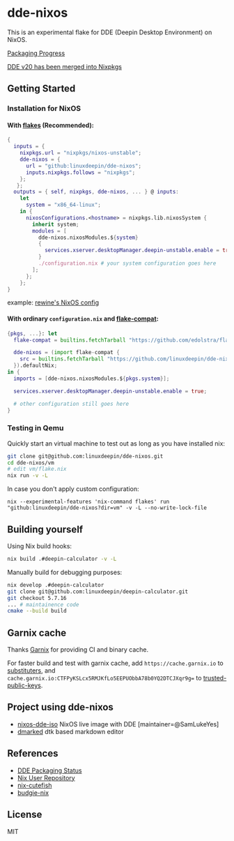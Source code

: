 # dde-nixos

This is an experimental flake for DDE (Deepin Desktop Environment) on NixOS.

[Packaging Progress](https://github.com/linuxdeepin/dde-nixos/projects/1)

[DDE v20 has been merged into Nixpkgs](https://search.nixos.org/options?channel=unstable&from=0&size=50&sort=relevance&type=packages&query=deepin)

## Getting Started

### Installation for NixOS

#### With [flakes](https://nixos.org/manual/nix/stable/command-ref/new-cli/nix3-flake.html) (Recommended):

```nix
{
  inputs = {
    nixpkgs.url = "nixpkgs/nixos-unstable";
    dde-nixos = {
      url = "github:linuxdeepin/dde-nixos";
      inputs.nixpkgs.follows = "nixpkgs";
    };
   };
  outputs = { self, nixpkgs, dde-nixos, ... } @ inputs:
    let
      system = "x86_64-linux";
    in {
      nixosConfigurations.<hostname> = nixpkgs.lib.nixosSystem {
        inherit system;
        modules = [
          dde-nixos.nixosModules.${system}
          {
            services.xserver.desktopManager.deepin-unstable.enable = true;
          }
          ./configuration.nix # your system configuration goes here
        ];
      };
    };
}
```
example: [rewine's NixOS config](https://github.com/wineee/nixos-config/commit/37c70c2c3b2a8e8ee00eba8ea336f67690683de1)


#### With ordinary `configuration.nix` and [flake-compat](https://github.com/edolstra/flake-compat):

```nix
{pkgs, ...}: let
  flake-compat = builtins.fetchTarball "https://github.com/edolstra/flake-compat/archive/master.tar.gz";

  dde-nixos = (import flake-compat {
    src = builtins.fetchTarball "https://github.com/linuxdeepin/dde-nixos/archive/master.tar.gz";
  }).defaultNix;
in {
  imports = [dde-nixos.nixosModules.${pkgs.system}];

  services.xserver.desktopManager.deepin-unstable.enable = true;

  # other configuration still goes here
}
```

### Testing in Qemu

Quickly start an virtual machine to test out as long as you have installed nix:

``` bash
git clone git@github.com:linuxdeepin/dde-nixos.git
cd dde-nixos/vm
# edit vm/flake.nix
nix run -v -L
```
In case you don't apply custom configuration:

`nix --experimental-features 'nix-command flakes' run "github:linuxdeepin/dde-nixos?dir=vm" -v -L --no-write-lock-file`

## Building yourself

Using Nix build hooks:

```bash
nix build .#deepin-calculator -v -L
```

Manually build for debugging purposes:

```bash
nix develop .#deepin-calculator
git clone git@github.com:linuxdeepin/deepin-calculator.git
git checkout 5.7.16
... # maintainence code
cmake --build build
```

## Garnix cache

Thanks [Garnix](https://garnix.io/) for providing CI and binary cache.

For faster build and test with garnix cache, add `https://cache.garnix.io` to [substituters](https://search.nixos.org/options?channel=unstable&show=nix.settings.substituters&from=0&size=50&sort=relevance&type=packages), and `cache.garnix.io:CTFPyKSLcx5RMJKfLo5EEPUObbA78b0YQ2DTCJXqr9g=` to [trusted-public-keys](https://search.nixos.org/options?channel=unstable&show=nix.settings.trusted-public-keys&from=0&size=50&sort=relevance&type=packages).

## Project using dde-nixos

- [nixos-dde-iso](https://github.com/SamLukeYes/nixos-dde-iso) NixOS live image with DDE [maintainer=@SamLukeYes]
- [dmarked](https://github.com/DMarked/DMarked)  dtk based markdown editor

## References
- [DDE Packaging Status](https://github.com/NixOS/nixpkgs/issues/94870)
- [Nix User Repository](https://github.com/nix-community/NUR)
- [nix-cutefish](https://github.com/p3psi-boo/nix-cutefish)
- [budgie-nix](https://github.com/FedericoSchonborn/budgie-nix)

## License

MIT
